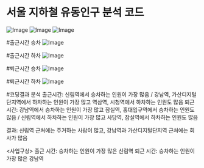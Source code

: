 # 서울 지하철 유동인구 분석 코드
![Image](https://github.com/user-attachments/assets/148320e0-5f31-425a-badc-81640f59a859)
![Image](https://github.com/user-attachments/assets/ed19dc41-8a28-434a-af2d-4139978b01af)
![Image](https://github.com/user-attachments/assets/79929258-f742-4e00-b6e9-27e0343d0649)


#출근시간 승차
![Image](https://github.com/user-attachments/assets/e7c12b85-87bb-45ac-b74b-8259db4e5f7b)

#출근시간 하차
![Image](https://github.com/user-attachments/assets/1a59ba10-56e4-4423-987e-f7bcd811213f)


#퇴근시간 승차
![Image](https://github.com/user-attachments/assets/1dfe3dde-4082-4eeb-87f6-fbad26bb8ed6)

#퇴근시간 하차
![Image](https://github.com/user-attachments/assets/a110ddf9-81bb-45ee-a66e-5e60e18afb11)


#코딩결과 분석
출근시간: 신림역에서 승차하는 인원이 가장 많음 / 강남역, 가산디지털단지역에서 하차하는 인원이 가장 많고 역삼역, 시청역에서 하차하는 인원도 많음
퇴근시간: 강남역에서 승차하는 인원이 가장 많고 잠실역, 홍대입구역에서 승차하는 인원도 많음 / 신림역에서 하차하는 인원이 가장 많고 사당역, 잠실역에서 하차하는 인원도 많음

결과: 신림역 근처에는 주거하는 사람이 많고, 강남역과 가산디지털단지역 근처에는 회사가 많음

<사업구상>
출근 시간: 승차하는 인원이 가장 많은 신림역
퇴근 시간: 승차하는 인원이 가장 많은 강남역
